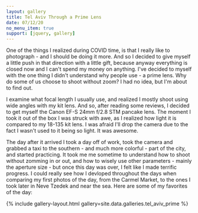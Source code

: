 ```yaml
---
layout: gallery
title: Tel Aviv Through a Prime Lens
date: 07/12/20
no_menu_item: true 
support: [jquery, gallery]
---
```


One of the things I realized during COVID time, is that I really like to photograph - and I should be doing it more. And so I decided to give myself a little push in that direction with a little gift, because anyway everything is closed now and I can't spend my money on anything. I've decided to  myself with the one thing I didn't understand why people use - a prime lens. Why do some of us choose to shoot without zoom? I had no idea, but I'm about to find out.

I examine what focal length I usually use, and realized I mostly shoot using wide angles with my kit lens. And so, after reading some reviews, I decided to get myself the Canon EF-S 24mm f/2.8 STM pancake lens. The moment I took it out of the box I was struck with awe, as I realized how light it is compared to my 18-135 kit lens. I was afraid I'll drop the camera due to the fact I wasn't used to it being so light. It was awesome.

The day after it arrived I took a day off of work, took the camera and grabbed a taxi to the southern - and much more colorful - part of the city, and started practicing. It took me me sometime to understand how to shoot without zomming in or out, and how to wisely use other parameters - mainly the aperture size - but once this day was over, I felt like I made terrific progress. I could really see how I devloped throughout the days when comparing my first photos of the day, from the Carmel Market, to the ones I took later in Neve Tzedek and near the sea. Here are some of my favorites of the day:

{% include gallery-layout.html gallery=site.data.galleries.tel_aviv_prime %}

